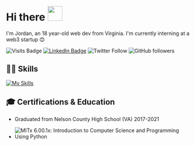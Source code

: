 
# Hi there <img src="https://raw.githubusercontent.com/MartinHeinz/MartinHeinz/master/wave.gif" width="40">
I'm Jordan, an 18 year-old web dev from Virginia. I'm currently interning at a web3 startup 😊


![Visits Badge](https://badges.pufler.dev/visits/codedbyjordan/codedbyjordan?logo=GitHub&color=blueviolet&style=flat-square)
[![LinkedIn Badge](https://img.shields.io/badge/LinkedIn-Profile-informational?style=flat-square&logo=linkedin&logoColor=white&color=blue)](https://www.linkedin.com/in/jordan-baron-b90984201/)
![Twitter Follow](https://img.shields.io/twitter/follow/codedbyjordan?label=codedbyjordan&logo=twitter&color=blue&style=flat-square)
![GitHub followers](https://img.shields.io/github/followers/codedbyjordan?color=black&label=codedbyjordan&logo=GitHub&style=flat-square)


## 👨‍💻 Skills
[![My Skills](https://skillicons.dev/icons?i=js,html,css,react,ts,tailwind,next,svelte,figma,md,node)](https://skillicons.dev)


## 🎓 Certifications & Education
- Graduated from Nelson County High School (VA) 2017-2021

- ![MITx 6.00.1x: Introduction to Computer Science and Programming Using Python](https://courses.edx.org/certificates/7379d0764cd3434ea2ccb6f9ec42234d)
